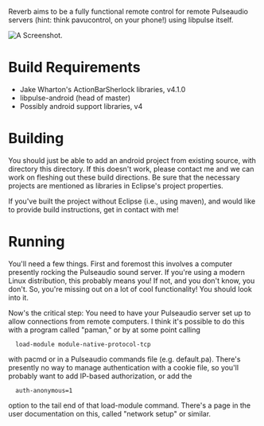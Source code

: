 Reverb aims to be a fully functional remote control
for remote Pulseaudio servers (hint: think pavucontrol, 
on your phone!) using libpulse itself.

![A Screenshot.](http://harrcharr.github.com/reverb/screen1.png)

Build Requirements
========================
* Jake Wharton's ActionBarSherlock libraries, v4.1.0
* libpulse-android (head of master)
* Possibly android support libraries, v4

Building
=========================
You should just be able to add an android project from existing source, with directory this directory.
If this doesn't work, please contact me and we can work on fleshing out these build directions. Be sure that
the necessary projects are mentioned as libraries in Eclipse's project properties.

If you've built the project without Eclipse (i.e., using maven), and would like to provide build instructions,
get in contact with me!

Running
========================
You'll need a few things. First and foremost this involves a computer presently rocking the Pulseaudio sound server. If you're using a modern Linux distribution, this probably means you! If not, and you don't know, you don't. So, you're missing out on a lot of cool functionality! You should look into it.

Now's the critical step: You need to have your Pulseaudio server set up to allow connections from remote computers. I think it's possible to do this with a program called "paman," or by at some point calling

      load-module module-native-protocol-tcp

with pacmd or in a Pulseaudio commands file (e.g. default.pa). There's presently no way to manage authentication with a cookie file, so you'll probably want to add IP-based authorization, or add the 

      auth-anonymous=1

option to the tail end of that load-module command. There's a page in the user documentation on this, called "network setup" or similar.
